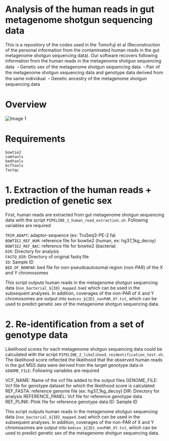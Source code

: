 # Analysis of the human reads in gut metagenome shotgun sequencing data
This is a repository of the codes used in the Tomofuji et al (Reconstruction of the personal information from the contaminated human reads in the gut metagenome shotgun sequencing data).
Our software recovers following information from the human reads in the metagenome shotgun sequencing data
・Genetic sex of the metagenome shotgun sequencing data
・Pair of the metagenome shotgun sequencing data and genotype data derived from the same individual
・Genetic ancestry of the metagenome shotgun sequencing data

# Overview
![Image 1](https://github.com/ytomofuji/Human_reads_in_metagenome/blob/main/Figure/Graphical_abstract.jpg)

# Requirements
```
bowtie2  
samtools  
bedtools  
bcftools  
fastqc  
```

# 1. Extraction of the human reads + prediction of genetic sex
First, human reads are extracted from gut metagenome shotgun sequencing data with the script `PIPELINE_1_human_read_extraction.sh`. 
Following variables are required

`TRIM_ADAPT`: adaptor-sequence (ex: TruSeq3-PE-2.fa)  
`BOWTIE2_REF_HUM`: reference file for bowtie2 (human, ex: hg37_1kg_decoy)  
`BOWTIE2_REF_BAC`: reference file for bowtie2 (bacteria)  
`DIR`: Directory for analysis  
`FASTQ_DIR`: Directory of original fastq file  
`ID`: Sample ID   
`BED_OF_NONPAR`: bed file for non-pseudoautosomal region (non-PAR) of the X and Y chromosomes  

This script outputs human reads in the metagenome shotgun sequencing data (`non_bacterial_${ID}_mapped.bam`) which can be used in the subsequent analyses.
In addition, coverages of the non-PAR of X and Y chromosomes are output into `bedcov_${ID}_nonPAR_XY.txt`, which can be used to predict genetic sex of the metagenome shotgun sequencing data.

# 2. Re-identification from a set of genotype data
Likelihood scores for each metagenome shotgun sequencing data could be calculated with the script `PIPELINE_2_likelihood_reidentification_test.sh`. The likelihood score reflected the likelihood that the observed human reads in the gut MSS data were derived from the target genotype data in `GENOME_FILE`.
Following variables are required

VCF_NAME: Name of the vcf file added to the output files
GENOME_FILE: Vcf file for genotype dataset for which the likelihood score is calculated
REF_FASTA: reference genome file (ex: hg37_1kg_decoy)
DIR: Directory for analysis
REFERENCE_PANEL: Vcf file for reference genotype data
REF_PLINK: Plink file for reference genotype data
ID: Sample ID

This script outputs human reads in the metagenome shotgun sequencing data (`non_bacterial_${ID}_mapped.bam`) which can be used in the subsequent analyses.
In addition, coverages of the non-PAR of X and Y chromosomes are output into `bedcov_${ID}_nonPAR_XY.txt`, which can be used to predict genetic sex of the metagenome shotgun sequencing data.

